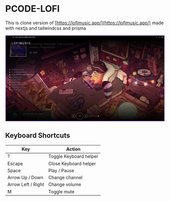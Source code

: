 # PCODE-LOFI

This is clone version of [https://lofimusic.app/](https://lofimusic.app/) made with nextjs and tailwindcss and prisma

![preview_1](./preview/1.png)

## Keyboard Shortcuts

| **Key** | **Action** |
| --- | --- |
| ? | Toggle Keyboard helper |
| Escape | Close Keyboard helper |
| Space | Play / Pause |
| Arrow Up / Down | Change channel |
| Arrow Left / Right | Change volume |
| M | Toggle mute |
